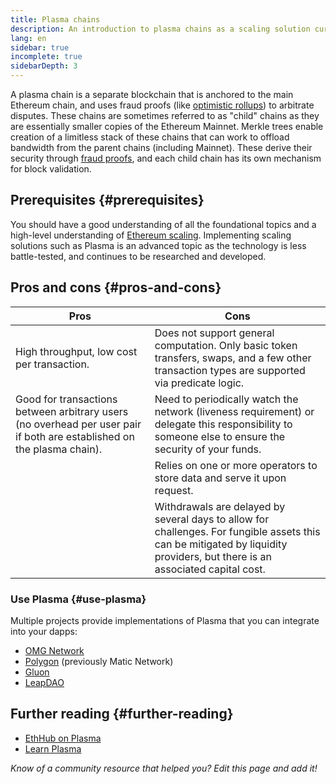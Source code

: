 ```yaml
---
title: Plasma chains
description: An introduction to plasma chains as a scaling solution currently utilized by the Ethereum community.
lang: en
sidebar: true
incomplete: true
sidebarDepth: 3
---
```


A plasma chain is a separate blockchain that is anchored to the main Ethereum chain, and uses fraud proofs (like [optimistic rollups](/developers/docs/scaling/optimistic-rollups/)) to arbitrate disputes. These chains are sometimes referred to as "child" chains as they are essentially smaller copies of the Ethereum Mainnet. Merkle trees enable creation of a limitless stack of these chains that can work to offload bandwidth from the parent chains (including Mainnet). These derive their security through [fraud proofs](/glossary/#fraud-proof), and each child chain has its own mechanism for block validation.

## Prerequisites {#prerequisites}

You should have a good understanding of all the foundational topics and a high-level understanding of [Ethereum scaling](/developers/docs/scaling/). Implementing scaling solutions such as Plasma is an advanced topic as the technology is less battle-tested, and continues to be researched and developed.

## Pros and cons {#pros-and-cons}

| Pros                                                                                                                   | Cons                                                                                                                                                                        |
| ---------------------------------------------------------------------------------------------------------------------- | --------------------------------------------------------------------------------------------------------------------------------------------------------------------------- |
| High throughput, low cost per transaction.                                                                             | Does not support general computation. Only basic token transfers, swaps, and a few other transaction types are supported via predicate logic.                               |
| Good for transactions between arbitrary users (no overhead per user pair if both are established on the plasma chain). | Need to periodically watch the network (liveness requirement) or delegate this responsibility to someone else to ensure the security of your funds.                         |
|                                                                                                                        | Relies on one or more operators to store data and serve it upon request.                                                                                                    |
|                                                                                                                        | Withdrawals are delayed by several days to allow for challenges. For fungible assets this can be mitigated by liquidity providers, but there is an associated capital cost. |

### Use Plasma {#use-plasma}

Multiple projects provide implementations of Plasma that you can integrate into your dapps:

- [OMG Network](https://omg.network/)
- [Polygon](https://polygon.technology/) (previously Matic Network)
- [Gluon](https://gluon.network/)
- [LeapDAO](https://ipfs.leapdao.org/)

## Further reading {#further-reading}

- [EthHub on Plasma](https://docs.ethhub.io/ethereum-roadmap/layer-2-scaling/plasma/)
- [Learn Plasma](https://www.learnplasma.org/en/)

_Know of a community resource that helped you? Edit this page and add it!_
